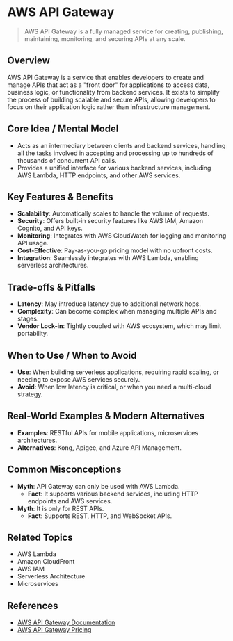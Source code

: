 # AWS API Gateway

> AWS API Gateway is a fully managed service for creating, publishing, maintaining, monitoring, and securing APIs at any scale.

## Overview
AWS API Gateway is a service that enables developers to create and manage APIs that act as a "front door" for applications to access data, business logic, or functionality from backend services. It exists to simplify the process of building scalable and secure APIs, allowing developers to focus on their application logic rather than infrastructure management.

## Core Idea / Mental Model
- Acts as an intermediary between clients and backend services, handling all the tasks involved in accepting and processing up to hundreds of thousands of concurrent API calls.
- Provides a unified interface for various backend services, including AWS Lambda, HTTP endpoints, and other AWS services.

## Key Features & Benefits
- **Scalability**: Automatically scales to handle the volume of requests.
- **Security**: Offers built-in security features like AWS IAM, Amazon Cognito, and API keys.
- **Monitoring**: Integrates with AWS CloudWatch for logging and monitoring API usage.
- **Cost-Effective**: Pay-as-you-go pricing model with no upfront costs.
- **Integration**: Seamlessly integrates with AWS Lambda, enabling serverless architectures.

## Trade-offs & Pitfalls
- **Latency**: May introduce latency due to additional network hops.
- **Complexity**: Can become complex when managing multiple APIs and stages.
- **Vendor Lock-in**: Tightly coupled with AWS ecosystem, which may limit portability.

## When to Use / When to Avoid
- **Use**: When building serverless applications, requiring rapid scaling, or needing to expose AWS services securely.
- **Avoid**: When low latency is critical, or when you need a multi-cloud strategy.

## Real-World Examples & Modern Alternatives
- **Examples**: RESTful APIs for mobile applications, microservices architectures.
- **Alternatives**: Kong, Apigee, and Azure API Management.

## Common Misconceptions
- **Myth**: API Gateway can only be used with AWS Lambda.
  - **Fact**: It supports various backend services, including HTTP endpoints and AWS services.
- **Myth**: It is only for REST APIs.
  - **Fact**: Supports REST, HTTP, and WebSocket APIs.

## Related Topics
- AWS Lambda
- Amazon CloudFront
- AWS IAM
- Serverless Architecture
- Microservices

## References
- [AWS API Gateway Documentation](https://docs.aws.amazon.com/apigateway/latest/developerguide/welcome.html)  
- [AWS API Gateway Pricing](https://aws.amazon.com/api-gateway/pricing/)